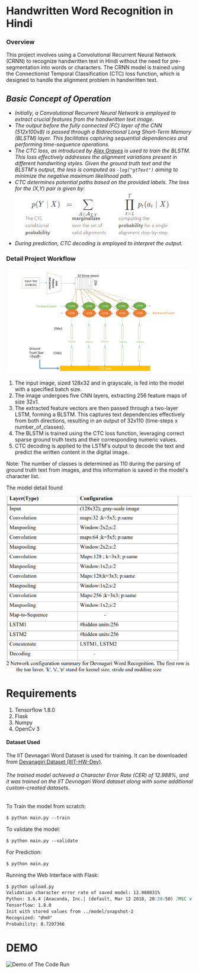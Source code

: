 # Handwritten Word Recognition in Hindi
### Overview
This project involves using a Convolutional Recurrent Neural Network (CRNN) to recognize handwritten text in Hindi without the need for pre-segmentation into words or characters. The CRNN model is trained using the Connectionist Temporal Classification (CTC) loss function, which is designed to handle the alignment problem in handwritten text.

## <i> Basic Concept of Operation

* Initially, a Convolutional Recurrent Neural Network is employed to extract crucial features from the handwritten text image.
* The output before the fully connected (FC) layer of the CNN (512x100x8) is passed through a Bidirectional Long Short-Term Memory (BLSTM) layer. This facilitates capturing sequential dependencies and performing time-sequence operations.
* The CTC loss, as introduced by [Alex Graves](https://www.cs.toronto.edu/~graves/icml_2006.pdf) is used to train the BLSTM. This loss effectively addresses the alignment variations present in different handwriting styles. Given the ground truth text and the BLSTM's output, the loss is computed as `-log("gtText")` aiming to minimize the negative maximum likelihood path.
* CTC determines potential paths based on the provided labels. The loss for the (X,Y) pair is given by: ![Ctc_Loss](images/CtcLossFormula.png "CTC loss for the (X,Y) pair")
* During prediction, CTC decoding is employed to interpret the output.
</i>

### Detail Project Workflow
![Detail_Architecure_Of_Model](images/detail_architecture_flow.PNG)
1. The input image, sized 128x32 and in grayscale, is fed into the model with a specified batch size.
2. The image undergoes five CNN layers, extracting 256 feature maps of size 32x1.
3. The extracted feature vectors are then passed through a two-layer LSTM, forming a BLSTM. This captures text dependencies effectively from both directions, resulting in an output of 32x110 (time-steps x number_of_classes).
4. The BLSTM is trained using the CTC loss function, leveraging correct sparse ground truth texts and their corresponding numeric values.
5. CTC decoding is applied to the LSTM's output to decode the text and predict the written content in the digital image.

Note: The number of classes is determined as 110 during the parsing of ground truth text from images, and this information is saved in the model's character list.

The model detail found 

![here](images/model_detail.png)
# Requirements
1. Tensorflow 1.8.0
2. Flask
3. Numpy
4. OpenCv 3

#### Dataset Used
The IIT Devnagari Word Dataset is used for training. It can be downloaded from [Devanagiri Dataset (IIIT-HW-Dev)](https://cvit.iiit.ac.in/research/projects/cvit-projects/indic-hw-data).

###### The trained model achieved a Character Error Rate (CER) of 12.988%, and it was trained on the IIT Devnagari Word dataset along with some additional custom-created datasets.

To Train the model from scratch:
```markdown
$ python main.py --train
```
To validate the model:
```markdown
$ python main.py --validate
```
For Prediction:
```markdown
$ python main.py
```

Running the Web Interface with Flask:
```markdown
$ python upload.py
Validation character error rate of saved model: 12.988031%
Python: 3.6.4 |Anaconda, Inc.| (default, Mar 12 2018, 20:20:50) [MSC v.1900 64 bit (AMD64)]
Tensorflow: 1.8.0
Init with stored values from ../model/snapshot-2
Recognized: "होसले"
Probability: 0.7297366
```
# DEMO
![Demo of The Code Run](https://github.com/ankit-plus-c/hindi-handwritten-word-recongition/blob/master/images/Devnagari_Word_Recognition_final.gif "Demo of the Output")
